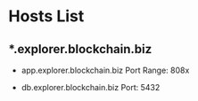# Hosts List

## *.explorer.blockchain.biz

- app.explorer.blockchain.biz
Port Range: 808x

- db.explorer.blockchain.biz
Port: 5432
